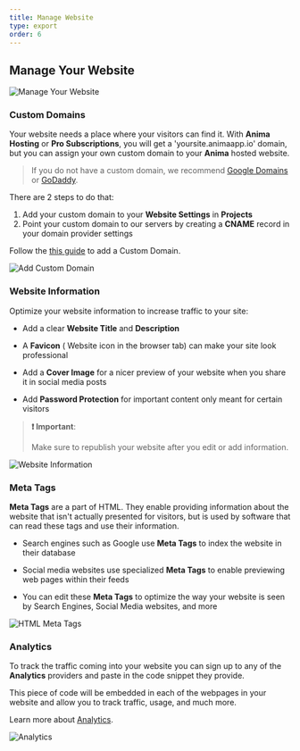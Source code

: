 ```yaml
---
title: Manage Website
type: export
order: 6
---
```


## Manage Your Website
![Manage Your Website](https://d1wuojemv4s7aw.cloudfront.net/items/462D3R0R3U3l2g2H1E3Q/%5Bb5f85499b18e632f772699380020010e%5D_Website+settings.gif)

### Custom Domains

Your website needs a place where your visitors can find it. With **Anima** **Hosting** or **Pro Subscriptions**, you will get a 'yoursite.animaapp.io' domain, but you  can assign your own custom domain to your **Anima** hosted website.

> If you do not have a custom domain, we recommend [Google Domains](https://domains.google) or [GoDaddy](http://godaddy.com).

There are 2 steps to do that:

1. Add your custom domain to your  **Website Settings** in **Projects**
2. Point your custom domain to our servers by creating a **CNAME** record in your domain provider settings

Follow the [this guide](https://docs.animaapp.com/v3/export/08-custom-domain.html) to add a Custom Domain.

![Add Custom Domain](http://f.cl.ly/items/1I37451w3t1G2T3k3a0Z/Add%20Custom%20Domain2x.png)

### Website Information

Optimize your website information to increase traffic to your site:

- Add a clear **Website Title** and **Description**

- A **Favicon** ( Website icon in the browser tab) can make your site look professional
 
- Add a **Cover Image** for a nicer preview of your website when you share it in social media posts
 
- Add **Password Protection** for important content only meant for certain visitors
 
 
 
>**❗️ Important**:
>
>Make sure to republish your website after you edit or add information.


![Website Information](http://f.cl.ly/items/1l401w2A2V333x181D2w/Website%20Information2x.png)

### Meta Tags

**Meta Tags** are a part of HTML. They enable providing information about the website that isn't actually presented for visitors, but is used by software that can read these tags and use their information.

* Search engines such as Google use **Meta Tags** to index the website in their database

* Social media websites use specialized **Meta Tags** to enable previewing web pages within their feeds

* You can edit these **Meta Tags** to optimize the way your website is seen by Search Engines, Social Media websites, and more

![HTML Meta Tags](http://f.cl.ly/items/3p372z241P26331r222F/HTML%20Meta%20Tags2x.png)

### Analytics

To track the traffic coming into your website you can sign up to any of the **Analytics** providers and paste in the code snippet they provide.

This piece of code will be embedded in each of the webpages in your website and allow you to track traffic, usage, and much more.

Learn more about [Analytics](https://docs.animaapp.com/v3/export/07-analytics.html).

![Analytics](http://f.cl.ly/items/3h3H1K253L2X3D353R2P/Analytics2x.png)
